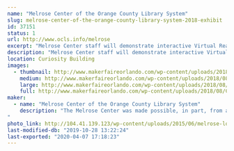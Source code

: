 ```yaml
---
name: "Melrose Center of the Orange County Library System"
slug: melrose-center-of-the-orange-county-library-system-2018-exhibit
id: 37151
status: 1
url: http://www.ocls.info/melrose
excerpt: "Melrose Center staff will demonstrate interactive Virtual Reality and Fab Lab experiences for visitors to our 2019 exhibit.  Learn about the classes and resources available at the Melrose Center, including Audio, Photo and Video studios, sound booths and editing bays, driving and flight simulators and more."
description: "Melrose Center staff will demonstrate interactive Virtual Reality and Fab Lab experiences for visitors to our 2019 exhibit.  Learn about the classes and resources available at the Melrose Center, including Audio, Photo and Video studios, sound booths and editing bays, driving and flight simulators and more."
location: Curiosity Building
images:
  - thumbnail: http://www.makerfaireorlando.com/wp-content/uploads/2018/08/CreativeExpo-Feb1117_12.jpg
    medium: http://www.makerfaireorlando.com/wp-content/uploads/2018/08/CreativeExpo-Feb1117_12.jpg
    large: http://www.makerfaireorlando.com/wp-content/uploads/2018/08/CreativeExpo-Feb1117_12.jpg
    full: http://www.makerfaireorlando.com/wp-content/uploads/2018/08/CreativeExpo-Feb1117_12.jpg
maker:
  - name: "Melrose Center of the Orange County Library System"
    description: "The Melrose Center was made possible, in part, from a generous gift from the Kendrick B. Melrose Family Foundation. It is a 26,000 square-foot technology facility where we serve the community by providing hands-on learning experiences and resources to allows users to pursue creative projects. The Melrose Center houses Studios for Photography, Video and Audio. It is also home to a Fab Lab and Sim/VR Lab. The curricula is made up of over 200 unique classes, including Equipment Training classes for the Studios, software training, basic electronics and more. Classes are taught by instructors with experience in their respective fields. 
"
photo_link: http://104.41.139.123/wp-content/uploads/2015/06/melrose-logo.jpg
last-modified-db: "2019-10-28 13:22:24"
last-exported: "2020-04-07 17:18:23"
---
```

